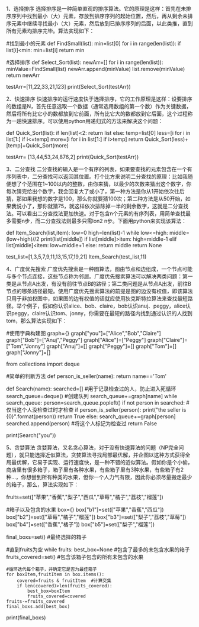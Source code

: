 1、选择排序
选择排序是一种简单直观的排序算法。它的原理是这样：首先在未排序序列中找到最小（大）元素，存放到排序序列的起始位置，然后，再从剩余未排序元素中继续寻找最小（大）元素，然后放到已排序序列的后面，以此类推，直到所有元素均排序完毕。算法实现如下：

#找到最小的元素
def FindSmall(list):
    min=list[0]
    for i in range(len(list)):
        if list[i]<min:
            min=list[i]
    return min        

#选择排序
def Select_Sort(list):
    newArr=[]
    for i in range(len(list)):
        minValue=FindSmall(list)
        newArr.append(minValue)
        list.remove(minValue)
    return newArr

testArr=[11,22,33,21,123]
print(Select_Sort(testArr))


2、快速排序
快速排序的运行速度快于选择排序，它的工作原理是这样：设要排序的数组是N，首先任意选取一个数据（通常选用数组的第一个数）作为关键数据，然后将所有比它小的数都放到它前面，所有比它大的数都放到它后面，这个过程称为一趟快速排序。可以使用python用递归式的方法来解决这个问题：

def Quick_Sort(list):
    if len(list)<2:
        return list
    else:
        temp=list[0]
        less=[i for i in list[1:] if i<=temp]
        more=[i for i in list[1:] if i>temp]
        return Quick_Sort(less)+[temp]+Quick_Sort(more)

testArr= [13,44,53,24,876,2]
print(Quick_Sort(testArr))

3、二分查找
二分查找的输入是一个有序的列表，如果要查找的元素包含在一个有序列表中，二分查找可以返回其位置。打个比方来说明二分查找的原理：比如我随便想了个范围在1~100以内的整数，由你来猜，以最少的次数来猜出这个数字，你每次猜完给出个数字，我会回复大了或小了，第一种方法是你从1开始依次往后猜，那如果我想的数字是100，那么你就要猜100次；第二种方法是从50开始，如果我说小了，那你就猜75，就这样依次排除掉一半的剩余数字，这就是二分查找法。可以看出二分查找法更加快速。对于包含n个元素的有序列表，用简单查找最多需要n步，而二分查找法则最多只需lon2 n步。下面用python来实现该算法：

def Item_Search(list,item):
    low=0
    high=len(list)-1
    while low<=high:
        middle=(low+high)//2
        print(list[middle])
        if list[middle]>item:
            high=middle-1
        elif list[middle]<item:
            low=middle+1
        else:
            return middle
    return None        

test_list=[1,3,5,7,9,11,13,15,17,19,21]
Item_Search(test_list,11)

4、广度优先搜索
广度优先搜索是一种图算法，图由节点和边组成，一个节点可能与多个节点连接，这些节点称为邻居。广度优先搜索算法可以解决两类问题：第一类是从节点A出发，有没有前往节点B的路径；第二类问题是从节点A出发，前往B节点的哪条路径最短。使用广度优先搜索算法的前提是图的边没有权值，即该算法只用于非加权图中，如果图的边有权值的话就应使用狄克斯特拉算法来查找最短路径。举个例子，假如你认识alice、bob、claire，bob认识anuj、peggy，alice认识peggy，claire认识tom、jonny，你需要在最短的路径内找到通过认识的人找到tom，那么算法实现如下：

#使用字典构建图
graph={}
graph["you"]=["Alice","Bob","Claire"]
graph["Bob"]=["Anuj","Peggy"]
graph["Alice"]=["Peggy"]
graph["Claire"]=["Tom","Jonny"]
graph["Anuj"]=[]
graph["Peggy"]=[]
graph["Tom"]=[]
graph["Jonny"]=[]

from collections import deque

#简单的判断方法
def person_is_seller(name):
    return name=='Tom'

def Search(name):
    searched=[]   #用于记录检查过的人，防止进入死循环
    search_queue=deque()  #创建队列
    search_queue+=graph[name]
    while search_queue:
        person=search_queue.popleft()
        if not person in searched:    #仅当这个人没检查过时才检查
            if person_is_seller(person):
                print("the seller is {0}".format(person))
                return True
            else:
                search_queue+=graph[person]
                searched.append(person)   #将这个人标记为检查过
    return False

print(Search("you"))

5、贪婪算法
贪婪算法，又名贪心算法，对于没有快速算法的问题（NP完全问题），就只能选择近似算法，贪婪算法寻找局部最优解，并企图以这种方式获得全局最优解，它易于实现、运行速度快，是一种不错的近似算法。假如你是个小偷，商店里有很多箱子，箱子里有各种水果，有些箱子里有3种水果，有些箱子有2种...，你想尝到所有种类的水果，但你一个人力气有限，因此你必须尽量搬走最少的箱子，那么，算法实现如下：

fruits=set(["苹果","香蕉","梨子","西瓜","草莓","橘子","荔枝","榴莲"]) 

#箱子以及包含的水果
box={}
box["b1"]=set(["苹果","香蕉","西瓜"])
box["b2"]=set(["草莓","橘子","榴莲"])
box["b3"]=set(["梨子","荔枝","草莓"])
box["b4"]=set(["香蕉","橘子"])
box["b5"]=set(["梨子","榴莲"])

final_boxs=set() #最终选择的箱子


#直到fruits为空
while fruits:
    best_box=None  #包含了最多的未包含水果的箱子
    fruits_covered=set()  #包含该箱子包含的所有未包含的水果

    #循环迭代每个箱子，并确定它是否为最佳箱子
    for boxItem,fruitItem in box.items():
        covered=fruits & fruitItem  #计算交集
        if len(covered)>len(fruits_covered):  
            best_box=boxItem
            fruits_covered=covered
    fruits-=fruits_covered
    final_boxs.add(best_box)
      
print(final_boxs)